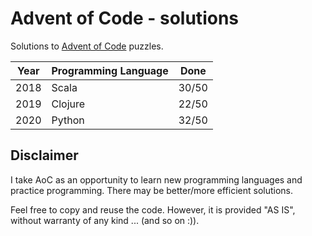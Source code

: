 # Advent of Code - solutions
Solutions to [Advent of Code](https://adventofcode.com/) puzzles.

| Year | Programming Language | Done  |
| ---- | -------------------- | ----- |
| 2018 | Scala                | 30/50 |
| 2019 | Clojure              | 22/50 |
| 2020 | Python               | 32/50 |

## Disclaimer
I take AoC as an opportunity to learn new programming languages and practice programming.
There may be better/more efficient solutions.

Feel free to copy and reuse the code.
However, it is provided "AS IS", without warranty of any kind ... (and so on :)).